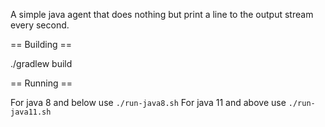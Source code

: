 
A simple java agent that does nothing but print a line to the output stream every second.

== Building ==

./gradlew build

== Running ==

For java 8 and below use `./run-java8.sh`
For java 11 and above use `./run-java11.sh`
